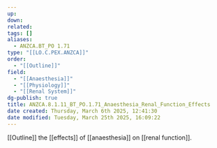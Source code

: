```yaml
---
up: 
down: 
related: 
tags: []
aliases:
  - ANZCA.BT_PO 1.71
type: "[[LO.C.PEX.ANZCA]]"
order:
  - "[[Outline]]"
field:
  - "[[Anaesthesia]]"
  - "[[Physiology]]"
  - "[[Renal System]]"
dg-publish: true
title: ANZCA.8.1.11_BT_PO.1.71_Anaesthesia_Renal_Function_Effects
date created: Thursday, March 6th 2025, 12:41:30
date modified: Tuesday, March 25th 2025, 16:09:22
---
```


[[Outline]] the [[effects]] of [[anaesthesia]] on [[renal function]].
